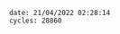 

                date: 21/04/2022 02:28:14
                cycles: 28860

                         